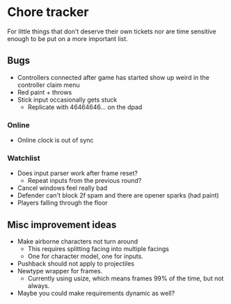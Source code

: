 # Chore tracker

For little things that don't deserve their own tickets nor are time sensitive
enough to be put on a more important list.

## Bugs

- Controllers connected after game has started show up weird in the controller claim menu
- Red paint + throws
- Stick input occasionally gets stuck
  - Replicate with 46464646... on the dpad

### Online

- Online clock is out of sync

### Watchlist

- Does input parser work after frame reset?
  - Repeat inputs from the previous round?
- Cancel windows feel really bad
- Defender can't block 2f spam and there are opener sparks (had paint)
- Players falling through the floor

## Misc improvement ideas

- Make airborne characters not turn around
  - This requires splitting facing into multiple facings
  - One for character model, one for inputs.
- Pushback should not apply to projectiles
- Newtype wrapper for frames.
  - Currently using usize, which means frames 99% of the time, but not always.
- Maybe you could make requirements dynamic as well?
